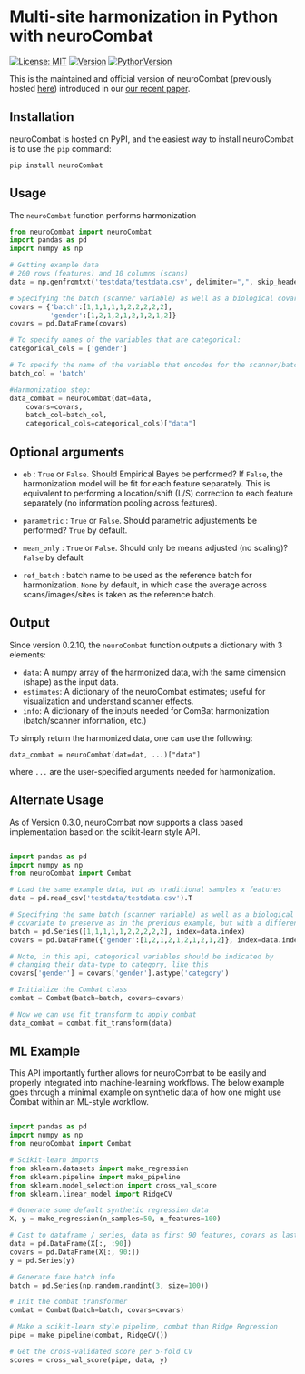 # Multi-site harmonization in Python with neuroCombat

[![License: MIT](https://img.shields.io/github/license/Jfortin1/neuroCombat)](https://opensource.org/licenses/MIT) 
[![Version](https://img.shields.io/pypi/v/neuroCombat)](https://pypi.org/project/neuroCombat/)
[![PythonVersion](https://img.shields.io/pypi/pyversions/neuroCombat)]()


This is the maintained and official version of neuroCombat (previously hosted [here](https://github.com/ncullen93/neuroCombat)) introduced in our [our recent paper](https://www.sciencedirect.com/science/article/pii/S105381191730931X).


## Installation

neuroCombat is hosted on PyPI, and the easiest way to install neuroCombat is to use the ```pip``` command:

```
pip install neuroCombat
```

## Usage

The ```neuroCombat``` function performs harmonization 

```python
from neuroCombat import neuroCombat
import pandas as pd
import numpy as np

# Getting example data
# 200 rows (features) and 10 columns (scans)
data = np.genfromtxt('testdata/testdata.csv', delimiter=",", skip_header=1)

# Specifying the batch (scanner variable) as well as a biological covariate to preserve:
covars = {'batch':[1,1,1,1,1,2,2,2,2,2],
          'gender':[1,2,1,2,1,2,1,2,1,2]} 
covars = pd.DataFrame(covars)  

# To specify names of the variables that are categorical:
categorical_cols = ['gender']

# To specify the name of the variable that encodes for the scanner/batch covariate:
batch_col = 'batch'

#Harmonization step:
data_combat = neuroCombat(dat=data,
    covars=covars,
    batch_col=batch_col,
    categorical_cols=categorical_cols)["data"]
```

## Optional arguments

- `eb` : `True` or `False`. Should Empirical Bayes be performed? If `False`, the harmonization model will be fit for each feature separately. This is equivalent to performing a location/shift (L/S) correction to each feature separately (no information pooling across features). 

- `parametric` : `True` or `False`. Should parametric adjustements be performed? `True` by default. 

- `mean_only` : `True` or `False`. Should only be means adjusted (no scaling)? `False` by default

- `ref_batch` : batch name to be used as the reference batch for harmonization. `None` by default, in which case the average across scans/images/sites is taken as the reference batch.

## Output

Since version 0.2.10, the `neuroCombat` function outputs a dictionary with 3 elements:
- `data`: A numpy array of the harmonized data, with the same dimension (shape) as the input data.
- `estimates`: A dictionary of the neuroCombat estimates; useful for visualization and understand scanner effects.
- `info`: A dictionary of the inputs needed for ComBat harmonization (batch/scanner information, etc.)

To simply return the harmonized data, one can use the following:

```
data_combat = neuroCombat(dat=dat, ...)["data"]
```

where `...` are the user-specified arguments needed for harmonization. 


## Alternate Usage

As of Version 0.3.0, neuroCombat now supports a class based implementation based on the scikit-learn style API.

```python

import pandas as pd
import numpy as np
from neuroCombat import Combat

# Load the same example data, but as traditional samples x features
data = pd.read_csv('testdata/testdata.csv').T

# Specifying the same batch (scanner variable) as well as a biological
# covariate to preserve as in the previous example, but with a different style api
batch = pd.Series([1,1,1,1,1,2,2,2,2,2], index=data.index)
covars = pd.DataFrame({'gender':[1,2,1,2,1,2,1,2,1,2]}, index=data.index)

# Note, in this api, categorical variables should be indicated by
# changing their data-type to category, like this
covars['gender'] = covars['gender'].astype('category')

# Initialize the Combat class
combat = Combat(batch=batch, covars=covars)

# Now we can use fit_transform to apply combat
data_combat = combat.fit_transform(data)

```


## ML Example

This API importantly further allows for neuroCombat to be easily and properly integrated into machine-learning workflows.
The below example goes through a minimal example on synthetic data of how one might use Combat within an ML-style workflow.

```python

import pandas as pd
import numpy as np
from neuroCombat import Combat

# Scikit-learn imports
from sklearn.datasets import make_regression
from sklearn.pipeline import make_pipeline
from sklearn.model_selection import cross_val_score
from sklearn.linear_model import RidgeCV

# Generate some default synthetic regression data
X, y = make_regression(n_samples=50, n_features=100)

# Cast to dataframe / series, data as first 90 features, covars as last 10
data = pd.DataFrame(X[:, :90])
covars = pd.DataFrame(X[:, 90:])
y = pd.Series(y)

# Generate fake batch info
batch = pd.Series(np.random.randint(3, size=100))

# Init the combat transformer
combat = Combat(batch=batch, covars=covars)

# Make a scikit-learn style pipeline, combat than Ridge Regression
pipe = make_pipeline(combat, RidgeCV())

# Get the cross-validated score per 5-fold CV
scores = cross_val_score(pipe, data, y)

```
    

